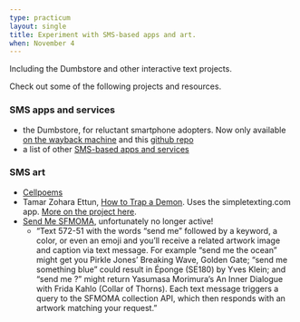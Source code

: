 ```yaml
---
type: practicum
layout: single
title: Experiment with SMS-based apps and art.
when: November 4
---
```


Including the Dumbstore and other interactive text projects.

<!--more-->

Check out some of the following projects and resources.

### SMS apps and services

- the Dumbstore, for reluctant smartphone adopters. Now only available [on the wayback machine](https://web.archive.org/web/20130523014355/http://www.dumbsto.re) and this [github repo](https://github.com/dumbstore/dumbstore)
- a list of other [SMS-based apps and services](https://www.makeuseof.com/tag/no-apps-data-required-5-tools-inform-using-sms/)

### SMS art

- [Cellpoems](http://www.cellpoems.org/)
- Tamar Zohara Ettun, [How to Trap a Demon](https://pioneerworks.org/broadcast/how-to-trap-a-demon/). Uses the simpletexting.com app. [More on the project here](https://www.instagram.com/p/B_8OvBwFCt4/?igshid=k5sydg4xhndb).
- [Send Me SFMOMA](https://www.sfmoma.org/read/send-me-sfmoma/), unfortunately no longer active!
    - “Text 572-51 with the words “send me” followed by a keyword, a color, or even an emoji and you’ll receive a related artwork image and caption via text message. For example “send me the ocean” might get you Pirkle Jones’ Breaking Wave, Golden Gate; “send me something blue” could result in Éponge (SE180) by Yves Klein; and “send me ?” might return Yasumasa Morimura’s An Inner Dialogue with Frida Kahlo (Collar of Thorns). Each text message triggers a query to the SFMOMA collection API, which then responds with an artwork matching your request.”